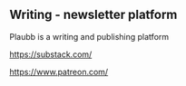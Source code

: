## Writing - newsletter platform

Plaubb is a writing and publishing platform

https://substack.com/

https://www.patreon.com/
